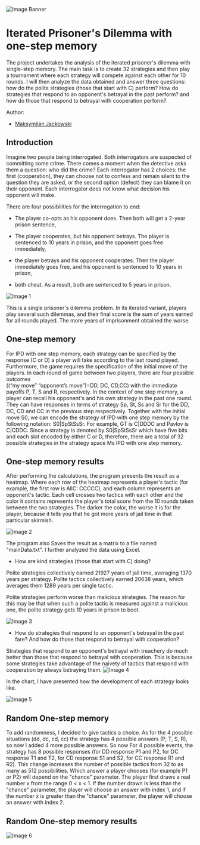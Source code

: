 
![Image Banner](baner.gif)
# Iterated Prisoner's Dilemma with one-step memory

The project undertakes the analysis of the iterated prisoner's dilemma with single-step memory. The main task is to create 32 strategies and then play a tournament where each strategy will compete against each other for 10 rounds. I will then analyze the data obtained and answer three questions: how do the polite strategies (those that start with C) perform? How do strategies that respond to an opponent's betrayal in the past perform? and how do those that respond to betrayal with cooperation perform?

Author:
- [Maksymilan Jackowski](https://github.com/makjac)

## Introduction

Imagine two people being interrogated. Both interrogators are suspected of committing some crime. There comes a moment when the detective asks them a question: who did the crime? Each interrogator has 2 choices: the first (cooperation), they can choose not to confess and remain silent to the question they are asked, or the second option (defect) they can blame it on their opponent. Each interrogator does not know what decision his opponent will make.

There are four possibilities for the interrogation to end:

- The player co-opts as his opponent does. Then both will get a 2-year prison sentence,

- The player cooperates, but his opponent betrays. The player is sentenced to 10 years in prison, and the opponent goes free immediately,

- the player betrays and his opponent cooperates. Then the player immediately goes free, and his opponent is sentenced to 10 years in prison,

- both cheat. As a result, both are sentenced to 5 years in prison.

![Image 1](img1.png)

This is a single prisoner's dilemma problem. In its iterated variant, players play several such dilemmas, and their final score is the sum of years earned for all rounds played. The more years of imprisonment obtained the worse.
## One-step memory

For IPD with one step memory, each strategy can be specified by the response (C or D) a player will take according to the last round played. Furthermore, the game requires the specification of the initial move  of  the  players.  In  each  round  of  game  between  two  players,  there  are  four  possible  outcomes  
((“my  move”      “opponent’s  move”)=DD,  DC,  CD,CC)  with  the  immediate  payoffs  P,  T,  S  and  R, respectively. In the context of one step memory, a player can recall his opponent's and his own strategy in  the  past  one  round.  They  can  have  responses  in  terms  of  strategy  ࣭Sp, St, Ss and Sr  for  the  DD, DC,  CD  and  CC  in  the  previous  step  respectively.  Together  with  the  initial  move S0,  we  can  encode  the strategy of IPD with one step memory by the following notation: S0|SpStSsSr. For example, GT is C|DDDC  and  Pavlov  is  C|CDDC.  Since  a  strategy  is  denoted  by S0|SpStSsSr which  have  five  bits and each slot encoded by either C or D, therefore, there are a total of 32 possible strategies in the strategy space Ms IPD with one step memory. 
## One-step memory results

After performing the calculations, the program presents the result as a heatmap. Where each row of the heatmap represents a player's tactic (for example, the first row is AllC: CCCCC), and each column represents an opponent's tactic. Each cell crosses two tactics with each other and the color it contains represents the player's total score from the 10 rounds taken between the two strategies. The darker the color, the worse it is for the player, because it tells you that he got more years of jail time in that particular skirmish.

![Image 2](mainResault.png)

The program also Saves the result as a matrix to a file named "mainData.txt". I further analyzed the data using Excel.

- How are kind strategies (those that start with C) doing?

Polite strategies collectively earned 21927 years of jail time, averaging 1370 years per strategy. Polite tactics collectively earned 20638 years, which averages them 1289 years per single tactic.

Polite strategies perform worse than malicious strategies. The reason for this may be that when such a polite tactic is measured against a malicious one, the polite strategy gets 10 years in prison to boot.

![Image 3](question1.png)

- How do strategies that respond to an opponent's betrayal in the past fare? And how do those that respond to betrayal with cooperation?

Strategies that respond to an opponent's betrayal with treachery do much better than those that respond to betrayal with cooperation. This is because some strategies take advantage of the naivety of tactics that respond with cooperation by always betraying them.
![Image 4](question2.png)

In the chart, I have presented how the development of each strategy looks like.

![Image 5](IPD.svg)
## Random One-step memory

To add randomness, I decided to give tactics a choice. As for the 4 possible situations (dd, dc, cd, cc) the strategy has 4 possible answers (P, T, S, R), so now I added 4 more possible answers. So now For 4 possible events, the strategy has 8 possible responses (for DD response P1 and P2, for DC response T1 and T2, for CD response S1 and S2, for CC response R1 and R2). This change increases the number of possible tactics from 32 to as many as 512 possibilities. Which answer a player chooses (for example P1 or P2) will depend on the "chance" parameter. The player first draws a real number x from the range 0 < x < 1. If the number drawn is less than the "chance" parameter, the player will choose an answer with index 1, and if the number x is greater than the "chance" parameter, the player will choose an answer with index 2.

## Random One-step memory results

![Image 6](generationfrom0to100.gif)

